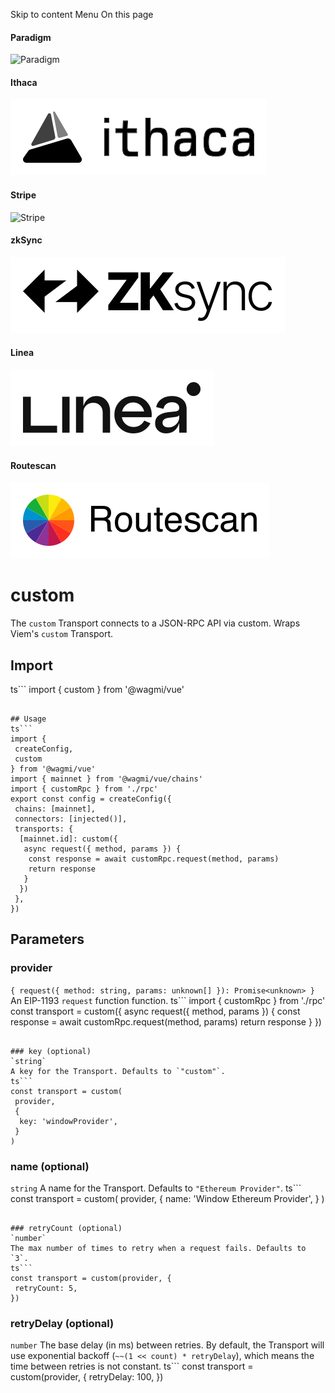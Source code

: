 Skip to content 
Menu
On this page
#### Paradigm
![Paradigm](https://raw.githubusercontent.com/wevm/.github/main/content/sponsors/paradigm-light.svg)
#### Ithaca
![Ithaca](https://raw.githubusercontent.com/wevm/.github/main/content/sponsors/ithaca-light.svg)
#### Stripe
![Stripe](https://raw.githubusercontent.com/wevm/.github/main/content/sponsors/stripe-light.svg)
#### zkSync
![zkSync](https://raw.githubusercontent.com/wevm/.github/main/content/sponsors/zksync-light.svg)
#### Linea
![Linea](https://raw.githubusercontent.com/wevm/.github/main/content/sponsors/linea-light.svg)
#### Routescan
![Routescan](https://raw.githubusercontent.com/wevm/.github/main/content/sponsors/routescan-light.svg)
# custom ​
The `custom` Transport connects to a JSON-RPC API via custom. Wraps Viem's `custom` Transport.
## Import ​
ts```
import { custom } from '@wagmi/vue'
```

## Usage ​
ts```
import {
 createConfig,
 custom
} from '@wagmi/vue'
import { mainnet } from '@wagmi/vue/chains'
import { customRpc } from './rpc'
export const config = createConfig({
 chains: [mainnet],
 connectors: [injected()],
 transports: {
  [mainnet.id]: custom({ 
   async request({ method, params }) { 
    const response = await customRpc.request(method, params)
    return response
   } 
  }) 
 },
})
```

## Parameters ​
### provider ​
`{ request({ method: string, params: unknown[] }): Promise<unknown> }`
An EIP-1193 `request` function function.
ts```
import { customRpc } from './rpc'
const transport = custom({
 async request({ method, params }) { 
  const response = await customRpc.request(method, params)
  return response
 }
})
```

### key (optional) ​
`string`
A key for the Transport. Defaults to `"custom"`.
ts```
const transport = custom(
 provider,
 { 
  key: 'windowProvider', 
 }
)
```

### name (optional) ​
`string`
A name for the Transport. Defaults to `"Ethereum Provider"`.
ts```
const transport = custom(
 provider,
 { 
  name: 'Window Ethereum Provider', 
 }
)
```

### retryCount (optional) ​
`number`
The max number of times to retry when a request fails. Defaults to `3`.
ts```
const transport = custom(provider, {
 retryCount: 5, 
})
```

### retryDelay (optional) ​
`number`
The base delay (in ms) between retries. By default, the Transport will use exponential backoff (`~~(1 << count) * retryDelay`), which means the time between retries is not constant.
ts```
const transport = custom(provider, {
 retryDelay: 100, 
})
```

